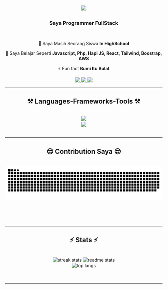 <h1 align="center">
    <img src="https://readme-typing-svg.herokuapp.com/?font=Righteous&size=35&center=true&vCenter=true&width=500&height=70&duration=4000&lines=Hallo+Mina!+👋;+Saya+Rasya+Putra+Pratama!;" />
</h1>

<h3 align="center">Saya Programmer FullStack</h3>

<br/>

<div align="center">
 
 🔭 Saya Masih Seorang Siswa **In HighSchool**
 
 🌱 Saya Belajar Seperti **Javascript, Php, Hapi JS, React, Tailwind, Boostrap, AWS**

⚡ Fun fact **Bumi Itu Bulat**

 </div>
 
<div align="center"> 
  <a href="mailto:inirasya16@gmail.com">
    <img src="https://img.shields.io/badge/Gmail-333333?style=for-the-badge&logo=gmail&logoColor=red" />
  </a>
  <a href="https://linkedin.com/in/RasyaPrtma" target="_blank">
    <img src="https://img.shields.io/badge/LinkedIn-0077B5?style=for-the-badge&logo=linkedin&logoColor=white" target="_blank" />
  </a>
  <a href="https://meaca-dev.vercel.app" target="_blank">
     <img src="https://img.shields.io/badge/Portfolio-FF5722?style=for-the-badge&logo=todoist&logoColor=white" target="_blank" /> <!-- sqlite, safari, google-chrome are other good icon options -->
  </a>
</div>

 <hr/>
 
<h2 align="center">⚒️ Languages-Frameworks-Tools ⚒️</h2>
<br/>
<div align="center">
    <img src="https://skillicons.dev/icons?i=react,bootstrap,html,css,vscode,github,figma,tailwind,git" />
    <br>
    <img src="https://skillicons.dev/icons?i=nodejs,javascript,nextjs,mysql,php,laravel" /><br>
</div>

<br/>
<hr/>

<div align="center">
  <h2>😎 Contribution Saya 😎</h2>
  <br>
  <img alt="snake eating my contributions" src="https://raw.githubusercontent.com/RasyaPrtma/RasyaPrtma/output/github-contribution-grid-snake.svg" />
  
  <br/><br/><br/>
</div>

<hr/>

<h2 align="center">⚡ Stats ⚡</h2>
<br>

<div align=center>
  <img width=390 src="https://github-readme-streak-stats-salesp07.vercel.app/?user=salesp07&count_private=true&theme=react&border_radius=10" alt="streak stats"/>
  <img width=390 src="https://github-readme-stats-SyaPratama.vercel.app/api?username=SyaPratama&count_private=true&show_icons=true&theme=react&rank_icon=github&border_radius=10" alt="readme stats" />
  <br/>
  <img width=325 align="center" src="https://github-readme-stats-salesp07.vercel.app/api/top-langs/?username=SyaPratama&hide=HTML&langs_count=8&layout=compact&theme=react&border_radius=10&size_weight=0.5&count_weight=0.5&exclude_repo=github-readme-stats" alt="top langs" />
</div>
<br/><br/>

<hr/>

<br/>
<br/>
